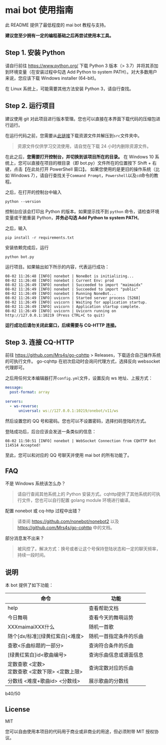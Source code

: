 # mai bot 使用指南

此 README 提供了最低程度的 mai bot 教程与支持。

**建议您至少拥有一定的编程基础之后再尝试使用本工具。**

## Step 1. 安装 Python

请自行前往 https://www.python.org/ 下载 Python 3 版本（> 3.7）并将其添加到环境变量（在安装过程中勾选 Add Python to system PATH）。对大多数用户来说，您应该下载 Windows installer (64-bit)。

在 Linux 系统上，可能需要其他方法安装 Python 3，请自行查找。

## Step 2. 运行项目

建议使用 git 对此项目进行版本管理。您也可以直接在本界面下载代码的压缩包进行运行。

在运行代码之前，您需要从[此链接](https://www.diving-fish.com/maibot/static.zip)下载资源文件并解压到`src`文件夹中。

> 资源文件仅供学习交流使用，请自觉在下载 24 小时内删除资源文件。

在此之后，**您需要打开控制台，并切换到该项目所在的目录。**
在 Windows 10 系统上，您可以直接在项目的根目录（即 bot.py）文件所在的位置按下 Shift + 右键，点击【在此处打开 PowerShell 窗口】。
如果您使用的是更旧的操作系统（比如 Windows 7），请自行查找关于`Command Prompt`，`Powershell`以及`cd`命令的教程。

之后，在打开的控制台中输入
```
python --version
```
控制台应该会打印出 Python 的版本。如果提示找不到 `python` 命令，请检查环境变量或干脆重装 Python，**并务必勾选 Add Python to system PATH**。

之后，输入
```
pip install -r requirements.txt
```
安装依赖完成后，运行
```
python bot.py
```
运行项目。如果输出如下所示的内容，代表运行成功：
```
08-02 11:26:48 [INFO] nonebot | NoneBot is initializing...
08-02 11:26:48 [INFO] nonebot | Current Env: prod
08-02 11:26:49 [INFO] nonebot | Succeeded to import "maimaidx"
08-02 11:26:49 [INFO] nonebot | Succeeded to import "public"
08-02 11:26:49 [INFO] nonebot | Running NoneBot...
08-02 11:26:49 [INFO] uvicorn | Started server process [5268]
08-02 11:26:49 [INFO] uvicorn | Waiting for application startup.
08-02 11:26:49 [INFO] uvicorn | Application startup complete.
08-02 11:26:49 [INFO] uvicorn | Uvicorn running on http://127.0.0.1:10219 (Press CTRL+C to quit)
```
**运行成功后请勿关闭此窗口，后续需要与 CQ-HTTP 连接。**

## Step 3. 连接 CQ-HTTP

前往 https://github.com/Mrs4s/go-cqhttp > Releases，下载适合自己操作系统的可执行文件。
go-cqhttp 在初次启动时会询问代理方式，选择反向 websocket 代理即可。

之后用任何文本编辑器打开`config.yml`文件，设置反向 ws 地址、上报方式：
```yml
message:
  post-format: array
  
servers:
  - ws-reverse:
      universal: ws://127.0.0.1:10219/onebot/v11/ws
```
然后设置您的 QQ 号和密码。您也可以不设置密码，选择扫码登陆的方式。

登陆成功后，后台应该会发送一条类似的信息：
```
08-02 11:50:51 [INFO] nonebot | WebSocket Connection from CQHTTP Bot 114514 Accepted!
```
至此，您可以和对应的 QQ 号聊天并使用 mai bot 的所有功能了。

## FAQ

不是 Windows 系统该怎么办？
> 请自行查阅其他系统上的 Python 安装方式。cqhttp提供了其他系统的可执行文件，您也可以自行配置 golang module 环境进行编译。

配置 nonebot 或 cq-http 过程中出错？
> 请查阅 https://github.com/nonebot/nonebot2 以及 https://github.com/Mrs4s/go-cqhttp 中的文档。

部分消息发不出来？
> 被风控了。解决方式：换号或者让这个号保持登陆状态和一定的聊天频率，持续一段时间。

## 说明

本 bot 提供了如下功能：

命令 | 功能
--- | ---
help | 查看帮助文档
今日舞萌 | 查看今天的舞萌运势
XXXmaimaiXXX什么 | 随机一首歌
随个[dx/标准][绿黄红紫白]<难度> | 随机一首指定条件的乐曲
查歌<乐曲标题的一部分> | 查询符合条件的乐曲
[绿黄红紫白]id<歌曲编号> | 查询乐曲信息或谱面信息
定数查歌 <定数> <br> 定数查歌 <定数下限> <定数上限> |  查询定数对应的乐曲
分数线 <难度+歌曲id> <分数线> | 展示歌曲的分数线 
b40/50
## License

MIT

您可以自由使用本项目的代码用于商业或非商业的用途，但必须附带 MIT 授权协议。
